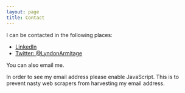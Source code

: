 ```yaml
---
layout: page
title: Contact
---
```


I can be contacted in the following places:

* [LinkedIn](https://www.linkedin.com/in/lyndonarmitage/)
* [Twitter: @LyndonArmitage](https://twitter.com/LyndonArmitage)

<p id="email-text">
You can also <a id="email">email</a> me.
</p>

<noscript>
In order to see my email address please enable JavaScript.
This is to prevent nasty web scrapers from harvesting my email address.
</noscript>

<script>

(function () {
  
  // This is a very simple substitution cipher to stop scraping bots that 
  // look for emails from finding my email address
  var input  = "abcdefghijklmnopqrstuvwxyz.@+:";
  var output = ":+.@xyzuvwrstopqlmnijkfghcdeab";
  function mapText(text, input, output) {
    var encrypted = text;
    var index = x => input.indexOf(x);
    var translate = x => index(x) > -1 ? output[index(x)] : x;
    return text.split('').map(translate).join('');
  }

  var isBot = /bot|google|baidu|bing|msn|duckduckbot|teoma|slurp|yandex/i
      .test(navigator.userAgent)
  var element = document.getElementById("email");
  if (!isBot) {
    var email = "t:vsipbsho@pod:mtvi:zxa.poi:.iezt:vsd.pt";
    var translated = mapText(email, output, input);
    element.setAttribute(
      "href", 
      translated
    );
  } else {
    // delete the email section for known bots
    element.parentElement.innerText = "You have been detected as a bot, but a real user can see my email address here.";
  }
})();
</script>
